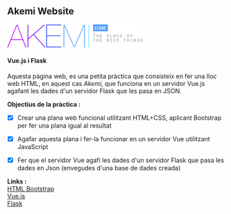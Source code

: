 ## Akemi Website
![Akemi logo](/akemi/public/imgs/logo_akemi.png)
#### Vue.js i Flask

Aquesta pàgina web, es una petita pràctica que consisteix en fer una lloc web HTML, en aquest cas *Akemi*, que funciona en un servidor Vue.js agafant les dades d'un servidor Flask que les pasa en JSON.

  
**Objectius de la pràctica :**
- [x] Crear una plana web funcional utilitzant HTML+CSS, aplicant Bootstrap per fer una plana igual al resultat
- [x] Agafar aquesta plana i fer-la funcionar en un servidor Vue utilitzant JavaScript
- [x] Fer que el servidor Vue agafi les dades d'un servidor Flask que pasa les dades en Json (envegudes d'una base de dades creada)


**Links :**  
[HTML Bootstrap](https://www.w3schools.com/bootstrap4/)  
[Vue.js](https://vuejs.org/v2/guide/)  
[Flask](https://flask.palletsprojects.com/en/1.1.x/tutorial/)
